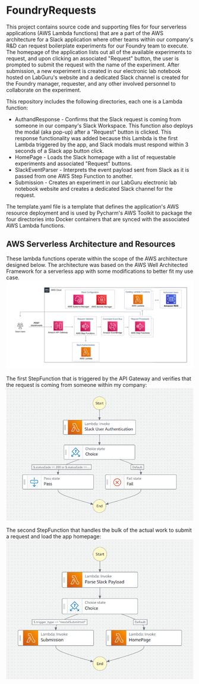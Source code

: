 # FoundryRequests

This project contains source code and supporting files for four serverless applications (AWS Lambda functions) that are 
a part of the AWS architecture for a Slack application where other teams within our company's R&D can request 
boilerplate experiments for our Foundry team to execute. The homepage of the application lists out all of the available 
experiments to request, and upon clicking an associated "Request" button, the user is prompted to submit the request
with the name of the experiment. After submission, a new experiment is created in our electronic lab notebook hosted
on LabGuru's website and a dedicated Slack channel is created for the Foundry manager, requester, and any other involved 
personnel to collaborate on the experiment.

This repository includes the following directories, each one is a Lambda function:

- AuthandResponse - Confirms that the Slack request is coming from someone in our company's Slack Workspace. This 
function also deploys the modal (aka pop-up) after a "Request" button is clicked. This response functionality was added 
because this Lambda is the first Lambda triggered by the app, and Slack modals must respond within 3 seconds of a Slack app button click.
- HomePage - Loads the Slack homepage with a list of requestable experiments and associated "Request" buttons.
- SlackEventParser - Interprets the event payload sent from Slack as it is passed from one AWS Step Function to another.
- Submission - Creates an experiment in our LabGuru electronic lab notebook website and creates a dedicated Slack 
channel for the request.

The template.yaml file is a template that defines the application's AWS resource deployment and is used by Pycharm's AWS Toolkit 
to package the four directories into Docker containers that are synced with the associated AWS Lambda functions.

## AWS Serverless Architecture and Resources

These lambda functions operate within the scope of the AWS architecture designed below. The architecture was based on the AWS Well Architected Framework for a serverless app with some modifications to better fit my use case.
![alt text](AWS_Architecture_FoundryRequestsApp.png)

The first StepFunction that is triggered by the API Gateway and verifies that the request is coming from someone within my company:
![alt text](StepFunctionMap_FoundryRequestsRequestValidator.png)

The second StepFunction that handles the bulk of the actual work to submit a request and load the app homepage:
![alt text](StepFunctionMap_FoundryRequestsStepFunction.png)